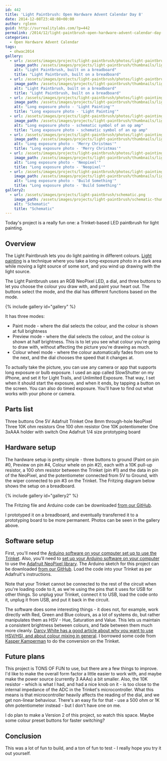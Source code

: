 ```yaml
---
id: 442
title: 'Light Paintbrush: Open Hardware Advent Calendar Day 8'
date: 2014-12-08T23:48:08+00:00
author: rglenn
guid: http://surrealitylabs.com/?p=442
permalink: /2014/12/light-paintbrush-open-hardware-advent-calendar-day-8/
categories:
  - Open Hardware Advent Calendar
tags:
  - ohwac2014
gallery:
  - url: /assets/images/projects/light-paintbrush/photos/light-paintbrush-breadboard.jpg
    image_path: /assets/images/projects/light-paintbrush/thumbnails/light-paintbrush-breadboard.jpg
    alt: "Light Paintbrush, built on a breadboard"
    title: "Light Paintbrush, built on a breadboard"
  - url: /assets/images/projects/light-paintbrush/photos/light-paintbrush-protoboard.jpg
    image_path: /assets/images/projects/light-paintbrush/thumbnails/light-paintbrush-protoboard.jpg
    alt: "Light Paintbrush, built on a breadboard"
    title: "Light Paintbrush, built on a breadboard"
  - url: /assets/images/projects/light-paintbrush/photos/light-painting-light-painting.jpg
    image_path: /assets/images/projects/light-paintbrush/thumbnails/light-painting-light-painting.jpg
    alt: "Long exposure photo - 'Light Painting'"
    title: "Long exposure photo - 'Light Painting'"
  - url: /assets/images/projects/light-paintbrush/photos/light-painting-opamp.jpg
    image_path: /assets/images/projects/light-paintbrush/thumbnails/light-painting-opamp.jpg
    alt: "Long exposure photo - schematic symbol of an op amp"
    title: "Long exposure photo - schematic symbol of an op amp"
  - url: /assets/images/projects/light-paintbrush/photos/light-painting-merry-christmas.jpg
    image_path: /assets/images/projects/light-paintbrush/thumbnails/light-painting-merry-christmas.jpg
    alt: "Long exposure photo - 'Merry Christmas'"
    title: "Long exposure photo - 'Merry Christmas'"
  - url: /assets/images/projects/light-paintbrush/photos/light-painting-neopixel.jpg
    image_path: /assets/images/projects/light-paintbrush/thumbnails/light-painting-neopixel.jpg
    alt: "Long exposure photo - 'Neopixel'"
    title: "Long exposure photo - 'Neopixel'"
  - url: /assets/images/projects/light-paintbrush/photos/light-painting-build-something.jpg
    image_path: /assets/images/projects/light-paintbrush/thumbnails/light-painting-build-something.jpg
    alt: "Long exposure photo - 'Build Something'"
    title: "Long exposure photo - 'Build Something'"
gallery2:
  - url: /assets/images/projects/light-paintbrush/schematic.png
    image_path: /assets/images/projects/light-paintbrush/schematic-thumb.png
    alt: "Schematic"
    title: "Schematic"
---
```

Today's project is a really fun one: a Trinket-based LED paintbrush for light painting.

<h2>Overview</h2>
The Light Paintbrush lets you do light painting in different colours. <a href="http://en.wikipedia.org/wiki/Light_painting" target="_blank">Light painting</a> is a technique where you take a long-exposure photo in a dark area while moving a light source of some sort, and you wind up drawing with the light source.

The Light Paintbrush uses an RGB NeoPixel LED, a dial, and three buttons to let you choose the colour you draw with, and paint your heart out. The buttons select the mode, and the dial has different functions based on the mode.

{% include gallery id="gallery" %}

It has three modes:
- Paint mode - where the dial selects the colour, and the colour is shown at full brightness
- Preview mode - where the dial selects the colour, and the colour is shown at half brightness. This is to let you see what colour you're going to draw with, without affecting the picture you're drawing as much.
- Colour wheel mode - where the colour automatically fades from one to the next, and the dial chooses the speed that it changes at.

To actually take the picture, you can use any camera or app that supports long exposure or bulb exposure. I used an app called SlowShutter on my iPhone, and set it for Light Trails, and Unlimited Exposure. That way, I set when it should start the exposure, and when it ends, by tapping a button on the screen. You can also do timed exposure. You'll have to find out what works with your phone or camera.

<h2>Parts list</h2>
Three buttons
One 5V Adafruit Trinket
One 8mm through-hole NeoPixel
Three 10K ohm resistors
One 100 ohm resistor
One 10K potentiometer
One 3xAAA holder with switch
One Adafruit 1/4 size prototyping board

<h2>Hardware setup</h2>
The hardware setup is pretty simple - three buttons to ground (Paint on pin #0, Preview on pin #4, Colour whele on pin #2), each with a 10K pull-up resistor, a 100 ohm resistor between the Trinket (pin #1) and the data in pin of the NeoPixel, and the potentiometer connected from 5V to Ground, with the wiper connected to pin #3 on the Trinket. The Fritzing diagram below shows the setup on a breadboard.

{% include gallery id="gallery2" %}

The Fritzing file and Arduino code can be downloaded <a href="https://github.com/SurrealityLabs/LightPaintbrush" target="_blank">from our GitHub</a>.

I prototyped it on a breadboard, and eventually transferred it to a prototyping board to be more permanent. Photos can be seen in the gallery above.

<h2>Software setup</h2>
First, you'll need the <a href="https://learn.adafruit.com/introducing-trinket/setting-up-with-arduino-ide" target="_blank">Arduino software on your computer set up to use the Trinket</a>. Also, you'll need to <a href="https://learn.adafruit.com/adafruit-all-about-arduino-libraries-install-use/how-to-install-a-library" target="_blank">set up your Arduino software on your computer</a> to use the <a href="https://learn.adafruit.com/adafruit-neopixel-uberguide/arduino-library" target="_blank">Adafruit NeoPixel library</a>. The Arduino sketch for this project can be downloaded <a href="https://github.com/SurrealityLabs/LightPaintbrush" target="_blank">from our GitHub</a>. Load the code into your Trinket as per Adafruit's instructions.

Note that your Trinket cannot be connected to the rest of the circuit when you're loading code to it, as we're using the pins that it uses for USB for other things. So unplug your Trinket, connect it to USB, load the code onto it, unplug it from USB, and put it back in the circuit.

The software does some interesting things - it does not, for example, work directly with Red, Green and Blue colours, as a lot of systems do, but rather manipulates them as HSV - Hue, Saturation and Value. This lets us maintain a consistent brightness between colours, and fade between them much more cleanly. <a href="http://inventorartist.com/primary-colors/" target="_blank">Darcy White has a good article about why you want to use HSV/HSI, and about colour mixing in general</a>. I borrowed some code from <a href="http://www.kasperkamperman.com/blog/arduino/arduino-programming-hsb-to-rgb/" target="_blank">Kasper Kamperman</a> to do the conversion on the Trinket.

<h2>Future plans</h2>
This project is TONS OF FUN to use, but there are a few things to improve. I'd like to make the overall form factor a little easier to work with, and maybe make the power source (currently 3 AAAs) a bit smaller. Also, the 10K resistor - which is what I had, and had a nice knob on it - is too close to the internal impedance of the ADC in the Trinket's microcontroller. What this means is that microcontroller heavily affects the reading of the dial, and we get non-linear behaviour. There's an easy fix for that - use a 500 ohm or 1K ohm potentiometer instead - but I don't have one on me.

I do plan to make a Version 2 of this project, so watch this space. Maybe some colour preset buttons for faster switching?

<h2>Conclusion</h2>
This was a lot of fun to build, and a ton of fun to test - I really hope you try it out yourself.